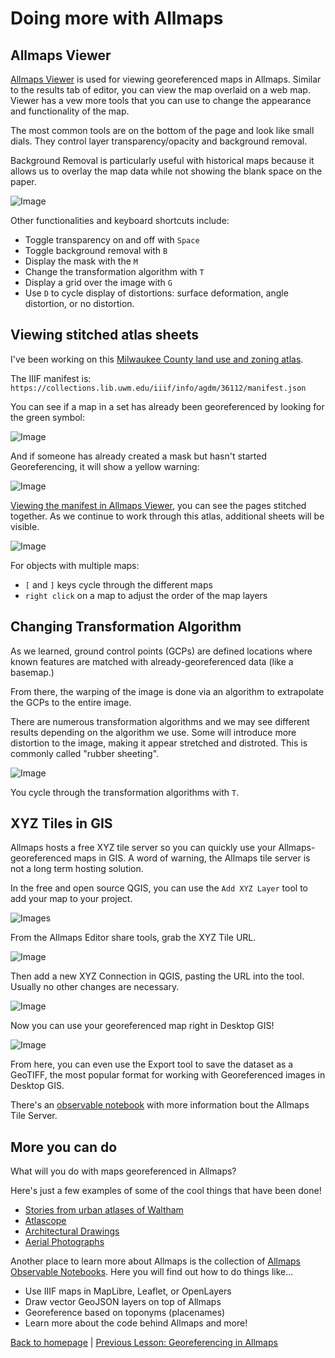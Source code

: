 # Doing more with Allmaps

## Allmaps Viewer

[Allmaps Viewer](https://viewer.allmaps.org) is used for viewing georeferenced maps in Allmaps. Similar to the results tab of editor, you can view the map overlaid on a web map.
Viewer has a vew more tools that you can use to change the appearance and functionality of the map.

The most common tools are on the bottom of the page and look like small dials. They control layer transparency/opacity and background removal.

Background Removal is particularly useful with historical maps because it allows us to overlay the map data while not showing the blank space on the paper.

![Image](images/georef_nz8_Background.png)

Other functionalities and keyboard shortcuts include:

- Toggle transparency on and off with `Space`
- Toggle background removal with `B`
- Display the mask with the `M`
- Change the transformation algorithm with `T`
- Display a grid over the image with `G`
- Use `D` to cycle display of distortions: surface deformation, angle distortion, or no distortion.

## Viewing stitched atlas sheets

I've been working on this [Milwaukee County land use and zoning atlas](https://collections.lib.uwm.edu/digital/collection/agdm/id/36112). 

The IIIF manifest is: `https://collections.lib.uwm.edu/iiif/info/agdm/36112/manifest.json`

You can see if a map in a set has already been georeferenced by looking for the green symbol:

![Image](images/MultiPageGreen.png)

And if someone has already created a mask but hasn't started Georeferencing, it will show a yellow warning:

![Image](images/MultiPageYellow.png)

[Viewing the manifest in Allmaps Viewer](https://viewer.allmaps.org/?url=https%3A%2F%2Fcollections.lib.uwm.edu%2Fiiif%2Finfo%2Fagdm%2F36112%2Fmanifest.json), you can see the pages stitched together. As we continue to work through this atlas, additional sheets will be visible.

![Image](images/MultiPageStitch.png)

For objects with multiple maps:

- `[` and `]` keys cycle through the different maps
- `right click` on a map to adjust the order of the map layers

## Changing Transformation Algorithm

As we learned, ground control points (GCPs) are defined locations where known features are matched with already-georeferenced data (like a basemap.)

From there, the warping of the image is done via an algorithm to extrapolate the GCPs to the entire image.

There are numerous transformation algorithms and we may see different results depending on the algorithm we use. Some will introduce more distortion to the image, making it appear stretched and distroted. This is commonly called "rubber sheeting". 

![Image](images/transform.gif)

You cycle through the transformation algorithms with `T`.

## XYZ Tiles in GIS

Allmaps hosts a free XYZ tile server so you can quickly use your Allmaps-georeferenced maps in GIS.
A word of warning, the Allmaps tile server is not a long term hosting solution.

In the free and open source QGIS, you can use the `Add XYZ Layer` tool to add your map to your project.

![Images](images/QGIS1.png)

From the Allmaps Editor share tools, grab the XYZ Tile URL.

![Image](images/ShareXYZ.png)

Then add a new XYZ Connection in QGIS, pasting the URL into the tool. Usually no other changes are necessary.

![Image](images/QGIS2.png)

Now you can use your georeferenced map right in Desktop GIS!

![Image](images/QGIS3.png)

From here, you can even use the Export tool to save the dataset as a GeoTIFF, the most popular format for working with Georeferenced images in Desktop GIS.

There's an [observable notebook](https://observablehq.com/@allmaps/allmaps-tile-server) with more information bout the Allmaps Tile Server.

## More you can do

What will you do with maps georeferenced in Allmaps?

Here's just a few examples of some of the cool things that have been done!

- [Stories from urban atlases of Waltham](https://www.leventhalmap.org/articles/waltham-urban-atlas-essays/)
- [Atlascope](https://www.atlascope.org/)
- [Architectural Drawings](https://viewer.allmaps.org/?url=https%3A%2F%2Fsammeltassen.nl%2Fiiif-manifests%2Fallmaps%2Frivierahal-blijdorp.json)
- [Aerial Photographs](https://viewer.allmaps.org/?url=https%3A%2F%2Fannotations.allmaps.org%2Fimages%2F4bcc9463d2a68df4)

Another place to learn more about Allmaps is the collection of [Allmaps Observable Notebooks](https://observablehq.com/@allmaps).
Here you will find out how to do things like...

- Use IIIF maps in MapLibre, Leaflet, or OpenLayers
- Draw vector GeoJSON layers on top of Allmaps
- Georeference based on toponyms (placenames)
- Learn more about the code behind Allmaps and more!

[Back to homepage](/index.md) | [Previous Lesson: Georeferencing in Allmaps](/Allmaps.md)
